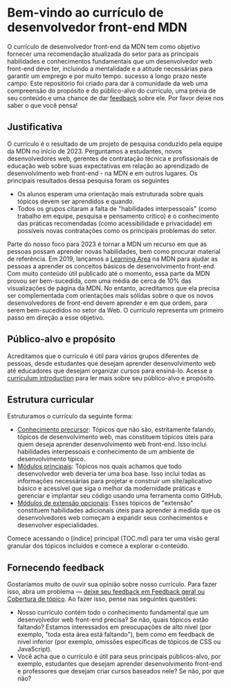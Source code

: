 # Bem-vindo ao currículo de desenvolvedor front-end MDN

O currículo de desenvolvedor front-end da MDN tem como objetivo fornecer uma recomendação atualizada do setor para as principais habilidades e conhecimentos fundamentais que um desenvolvedor web front-end deve ter, incluindo a mentalidade e a atitude necessárias para garantir um emprego e por muito tempo. sucesso a longo prazo neste campo. Este repositório foi criado para dar à comunidade da web uma compreensão do propósito e do público-alvo do currículo, uma prévia de seu conteúdo e uma chance de dar [feedback](#providing-feedback) sobre ele. Por favor deixe nos saber o que você pensa!

## Justificativa

O currículo é o resultado de um projeto de pesquisa conduzido pela equipe da MDN no início de 2023. Perguntamos a estudantes, novos desenvolvedores web, gerentes de contratação técnica e profissionais de educação web sobre suas expectativas em relação ao aprendizado de desenvolvimento web front-end - na MDN e em outros lugares. Os principais resultados dessa pesquisa foram os seguintes

- Os alunos esperam uma orientação mais estruturada sobre quais tópicos devem ser aprendidos e quando.
- Todos os grupos citaram a falta de "habilidades interpessoais" (como trabalho em equipe, pesquisa e pensamento crítico) e o conhecimento das práticas recomendadas (como acessibilidade e privacidade) em possíveis novas contratações como os principais problemas do setor.

Parte do nosso foco para 2023 é tornar a MDN um recurso em que as pessoas possam aprender novas habilidades, bem como procurar material de referência. Em 2019, lançamos a [Learning Area](https://developer.mozilla.org/en-US/docs/Learn) na MDN para ajudar as pessoas a aprender os conceitos básicos de desenvolvimento front-end. Com muito conteúdo útil publicado até o momento, essa parte da MDN provou ser bem-sucedida, com uma média de cerca de 10% das visualizações de página da MDN. No entanto, acreditamos que ela precisa ser complementada com orientações mais sólidas sobre o que os novos desenvolvedores de front-end devem aprender e em que ordem, para serem bem-sucedidos no setor da Web. O currículo representa um primeiro passo em direção a esse objetivo.

## Público-alvo e propósito

Acreditamos que o currículo é útil para vários grupos diferentes de pessoas, desde estudantes que desejam aprender desenvolvimento web até educadores que desejam organizar cursos para ensiná-lo. Acesse a [curriculum introduction](/curriculum) para ler mais sobre seu público-alvo e propósito.

## Estrutura curricular

Estruturamos o currículo da seguinte forma:

- [Conhecimento precursor](/curriculum/1-precursor): Tópicos que não são, estritamente falando, tópicos de desenvolvimento web, mas constituem tópicos úteis para quem deseja aprender desenvolvimento web front-end. Isso inclui habilidades interpessoais e conhecimento de um ambiente de desenvolvimento típico.
- [Módulos principais](/curriculum/2-core): Tópicos nos quais achamos que todo desenvolvedor web deveria ter uma boa base. Isso inclui todas as informações necessárias para projetar e construir um site/aplicativo básico e acessível que siga o melhor da modernidade práticas e gerenciar e implantar seu código usando uma ferramenta como GitHub.
- [Módulos de extensão opcionais](/curriculum/3-extensions): Esses tópicos de "extensão" constituem habilidades adicionais úteis para aprender à medida que os desenvolvedores web começam a expandir seus conhecimentos e desenvolver especialidades.

Comece acessando o [índice] principal (TOC.md) para ter uma visão geral granular dos tópicos incluídos e comece a explorar o conteúdo.


## Fornecendo feedback

Gostaríamos muito de ouvir sua opinião sobre nosso currículo. Para fazer isso, abra um problema — [deixe seu feedback em Feedback geral ou Cobertura de tópico](https://github.com/mdn/curriculum/issues/new/choose). Ao fazer isso, pense nas seguintes questões:

- Nosso currículo contém todo o conhecimento fundamental que um desenvolvedor web front-end precisa? Se não, quais tópicos estão faltando? Estamos interessados em preocupações de alto nível (por exemplo, "toda esta área está faltando"), bem como em feedback de nível inferior (por exemplo, omissões específicas de tópicos de CSS ou JavaScript).
- Você acha que o currículo é útil para seus principais públicos-alvo, por exemplo, estudantes que desejam aprender desenvolvimento front-end e professores que desejam criar cursos baseados nele? Se não, por que não?
